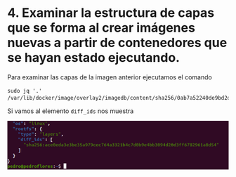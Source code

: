 # 4. Examinar la estructura de capas que se forma al crear imágenes nuevas a partir de contenedores que se hayan estado ejecutando.

Para examinar las capas de la imagen anterior ejecutamos el comando 

```
sudo jq '.' /var/lib/docker/image/overlay2/imagedb/content/sha256/0ab7a52240de9bd2d9531e2ba4a5e2c8c1bb5973f136fa5e667af638dfcd1efb

```

Si vamos al elemento `diff_ids` nos muestra

![](./imgs/4.png)